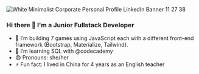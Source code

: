 ![White Minimalist Corporate Personal Profile LinkedIn Banner 11 27 38](https://user-images.githubusercontent.com/97494262/219401935-55aa5436-ed0b-4fea-ae9a-93c41b6f5eed.png)

### Hi there 👋 I'm a Junior Fullstack Developer 

- 🔭 I’m building 7 games using JavaScript each with a different front-end framework (Bootstrap, Materialize, Tailwind).
- 🌱 I’m learning SQL with @codecademy 
- 😄 Pronouns: she/her
- ⚡ Fun fact: I lived in China for 4 years as an English teacher

<!--
**CaraMcAvinchey/CaraMcAvinchey** is a ✨ _special_ ✨ repository because its `README.md` (this file) appears on your GitHub profile.

Here are some ideas to get you started:

- 👯 I’m looking to collaborate on ...
- 🤔 I’m looking for help with ...
- 💬 Ask me about ...
- 📫 How to reach me: ...
- 😄 Pronouns: ...
- ⚡ Fun fact: ...
-->
